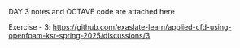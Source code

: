 DAY 3 notes and OCTAVE code are attached here

Exercise - 3: https://github.com/exaslate-learn/applied-cfd-using-openfoam-ksr-spring-2025/discussions/3
